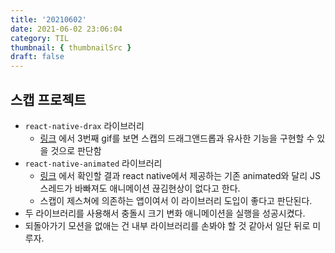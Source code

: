 ```yaml
---
title: '20210602'
date: 2021-06-02 23:06:04
category: TIL
thumbnail: { thumbnailSrc }
draft: false
---
```


## 스캡 프로젝트

- `react-native-drax` 라이브러리
  - [링크](https://github.com/nuclearpasta/react-native-drax#examples) 에서 3번째 gif를 보면 스캡의 드래그앤드롭과 유사한 기능을 구현할 수 있을 것으로 판단함
- `react-native-animated` 라이브러리
  - [링크](https://medium.com/mj-studio/new-reanimated-v2-shines-react-native-animation-%EF%B8%8F-37e117ab652e) 에서 확인할 결과 react native에서 제공하는 기존 animated와 달리 JS 스레드가 바빠져도 애니메이션 끊김현상이 없다고 한다.
  - 스캡이 제스쳐에 의존하는 앱이여서 이 라이브러리 도입이 좋다고 판단된다.
- 두 라이브러리를 사용해서 충돌시 크기 변화 애니메이션을 실행을 성공시켰다.
- 되돌아가기 모션을 없애는 건 내부 라이브러리를 손봐야 할 것 같아서 일단 뒤로 미루자.
